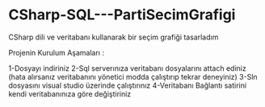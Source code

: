 # CSharp-SQL---PartiSecimGrafigi
CSharp dili ve veritabanı kullanarak bir seçim grafiği tasarladım

Projenin Kurulum Aşamaları : 

1-Dosyayı indiriniz 
2-Sql serverınıza veritabanı dosyalarını attach ediniz (hata alırsanız veritabanını yönetici modda çalıştırıp tekrar deneyiniz) 
3-Sln dosyasını visual studio üzerinde çalıştırınız 
4-Veritabanı Bağlantı satirini kendi veritabanınıza göre değiştiriniz 


